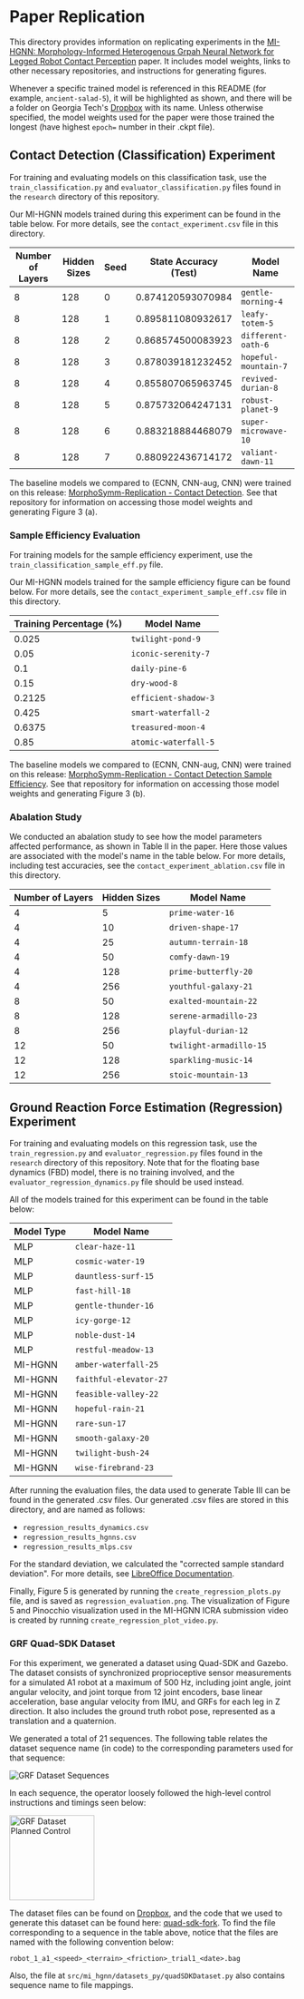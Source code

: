 # Paper Replication

This directory provides information on replicating experiments in the [MI-HGNN: Morphology-Informed Heterogenous Grpah Neural Network for Legged Robot Contact Perception](https://arxiv.org/abs/2409.11146) paper. It includes model weights, links to other necessary repositories, and instructions for generating figures.

Whenever a specific trained model is referenced in this README (for example, `ancient-salad-5`), it will be highlighted as shown, and there will be a folder on Georgia Tech's [Dropbox](https://www.dropbox.com/scl/fo/8p165xcfbdfwlcr3jx7tb/ABoxs5BOEXsQnJgFXF_Mjcc?rlkey=znrs7oyu29qsswpd3a5r55zk8&st=53v30ys3&dl=0) with its name. Unless otherwise specified, the model weights used for the paper were those trained the longest (have highest `epoch=` number in their .ckpt file).

## Contact Detection (Classification) Experiment

For training and evaluating models on this classification task, use the `train_classification.py` and `evaluator_classification.py` files found in the `research` directory of this repository.

Our MI-HGNN models trained during this experiment can be found in the table below. For more details, see the `contact_experiment.csv` file in this directory. 

| Number of Layers | Hidden Sizes | Seed | State Accuracy (Test) | Model Name              |
| ---------------- | ------------ | ---- |---------------------- | ----------------------- |
| 8                | 128          |    0 | 0.874120593070984     | `gentle-morning-4`      |
| 8                | 128          |    1 | 0.895811080932617     | `leafy-totem-5`         |
| 8                | 128          |    2 | 0.868574500083923     | `different-oath-6`      |
| 8                | 128          |    3 | 0.878039181232452     | `hopeful-mountain-7`    |
| 8                | 128          |    4 | 0.855807065963745     | `revived-durian-8`      |
| 8                | 128          |    5 | 0.875732064247131     | `robust-planet-9`       |
| 8                | 128          |    6 | 0.883218884468079     | `super-microwave-10`    |
| 8                | 128          |    7 | 0.880922436714172     | `valiant-dawn-11`       |

The baseline models we compared to (ECNN, CNN-aug, CNN) were trained on this release: [MorphoSymm-Replication - Contact Detection](https://github.com/lunarlab-gatech/MorphoSymm-Replication/releases/tag/RepFigure3(a)). See that repository for information on accessing those model weights and generating Figure 3 (a).

### Sample Efficiency Evaluation

For training models for the sample efficiency experiment, use the `train_classification_sample_eff.py` file.

Our MI-HGNN models trained for the sample efficiency figure can be found below. For more details, see the `contact_experiment_sample_eff.csv` file in this directory.

| Training Percentage (%) | Model Name              |
| ----------------------- | ----------------------- |
|                  0.025  | `twilight-pond-9`       |
|                  0.05   | `iconic-serenity-7`     |
|                  0.1    | `daily-pine-6`          |
|                  0.15   | `dry-wood-8`            |
|                  0.2125 | `efficient-shadow-3`    |
|                  0.425  | `smart-waterfall-2`     |
|                  0.6375 | `treasured-moon-4`      |
|                  0.85   | `atomic-waterfall-5`    |

The baseline models we compared to (ECNN, CNN-aug, CNN) were trained on this release: [MorphoSymm-Replication - Contact Detection Sample Efficiency](https://github.com/lunarlab-gatech/MorphoSymm-Replication/releases/tag/RepFigure3(b)). See that repository for information on accessing those model weights and generating Figure 3 (b).

### Abalation Study

We conducted an abalation study to see how the model parameters affected performance, as shown in Table II in the paper. Here those values are associated with the model's name in the table below. For more details, including test accuracies, see the `contact_experiment_ablation.csv` file in this directory.

| Number of Layers | Hidden Sizes | Model Name             |
| ---------------- | ------------ | ---------------------- |
| 4                | 5            | `prime-water-16`       |
| 4                | 10           | `driven-shape-17`      |
| 4                | 25           | `autumn-terrain-18`    |
| 4                | 50           | `comfy-dawn-19`        |
| 4                | 128          | `prime-butterfly-20`   |
| 4                | 256          | `youthful-galaxy-21`   |
| 8                | 50           | `exalted-mountain-22`  |
| 8                | 128          | `serene-armadillo-23`  |
| 8                | 256          | `playful-durian-12`    |
| 12               | 50           | `twilight-armadillo-15`|
| 12               | 128          | `sparkling-music-14`   |
| 12               | 256          | `stoic-mountain-13`    |


## Ground Reaction Force Estimation (Regression) Experiment 

For training and evaluating models on this regression task, use the `train_regression.py` and `evaluator_regression.py` files found in the `research` directory of this repository. Note that for the floating base dynamics (FBD) model, there is no training involved, and the `evaluator_regression_dynamics.py` file should be used instead.

All of the models trained for this experiment can be found in the table below:

| Model Type | Model Name              |
| ---------- | ----------------------- |
|        MLP | `clear-haze-11`         |
|        MLP | `cosmic-water-19`       |
|        MLP | `dauntless-surf-15`     |
|        MLP | `fast-hill-18`          |
|        MLP | `gentle-thunder-16`     |
|        MLP | `icy-gorge-12`          |
|        MLP | `noble-dust-14`         |
|        MLP | `restful-meadow-13`     |
|    MI-HGNN | `amber-waterfall-25`    |
|    MI-HGNN | `faithful-elevator-27`  |
|    MI-HGNN | `feasible-valley-22`    |
|    MI-HGNN | `hopeful-rain-21`       |
|    MI-HGNN | `rare-sun-17`           |
|    MI-HGNN | `smooth-galaxy-20`      |
|    MI-HGNN | `twilight-bush-24`      |
|    MI-HGNN | `wise-firebrand-23`     |

After running the evaluation files, the data used to generate Table III can be found in the generated .csv files. Our generated .csv files are stored in this directory, and are named as follows:

- `regression_results_dynamics.csv`
- `regression_results_hgnns.csv`
- `regression_results_mlps.csv`

For the standard deviation, we calculated the "corrected sample standard deviation". For more details, see [LibreOffice Documentation](https://wiki.documentfoundation.org/Documentation/Calc_Functions/STDEV.S).

Finally, Figure 5 is generated by running the `create_regression_plots.py` file, and is saved as `regression_evaluation.png`. The visualization of Figure 5 and Pinocchio visualization used in the MI-HGNN ICRA submission video is created by running `create_regression_plot_video.py`.

### GRF Quad-SDK Dataset

For this experiment, we generated a dataset using Quad-SDK and Gazebo. The dataset consists of synchronized proprioceptive sensor measurements for a simulated A1 robot at a maximum of 500 Hz, including joint angle, joint angular velocity, and joint torque from 12 joint encoders, base linear acceleration, base angular velocity from IMU, and GRFs for each leg in Z direction. It also includes the ground truth robot pose, represented as a translation and a quaternion. 

We generated a total of 21 sequences. The following table relates the dataset sequence name (in code) to the corresponding parameters used for that sequence:

![GRF Dataset Sequences](grf_dataset_sequences.png)

In each sequence, the operator loosely followed the high-level control instructions and timings seen below:

<img src="grf_dataset_planned_control.png" alt="GRF Dataset Planned Control" width="150">

The dataset files can be found on [Dropbox](https://www.dropbox.com/scl/fo/4iz1oobx71qoceu2jenie/AJPggD4yIAFXf5508wBz-hY?rlkey=4miys9ap0iaozgdelntms8lxb&st=0oz7kgyq&dl=0), and the code that we used to generate this dataset can be found here: [quad-sdk-fork](https://github.com/lunarlab-gatech/quad_sdk_fork). To find the file corresponding to a sequence in the table above, notice that the files are named with the following convention below:

```
robot_1_a1_<speed>_<terrain>_<friction>_trial1_<date>.bag
```

Also, the file at `src/mi_hgnn/datasets_py/quadSDKDataset.py` also contains sequence name to file mappings.

